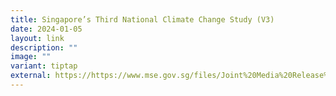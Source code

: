 ```yaml
---
title: Singapore’s Third National Climate Change Study (V3)
date: 2024-01-05
layout: link
description: ""
image: ""
variant: tiptap
external: https://https://www.mse.gov.sg/files/Joint%20Media%20Release%20-%20Singapore's%20Third%20National%20Climate%20Change%20Study%20(V3).pdf
---
```

